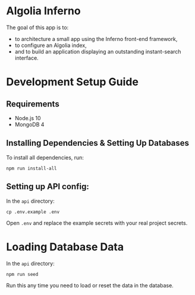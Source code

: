 # Algolia Inferno

The goal of this app is to:

- to architecture a small app using the Inferno front-end framework,
- to configure an Algolia index,
- and to build an application displaying an outstanding instant-search interface.

# Development Setup Guide

## Requirements

* Node.js 10
* MongoDB 4

## Installing Dependencies & Setting Up Databases

To install all dependencies, run:

```
npm run install-all
```

## Setting up API config:

In the `api` directory:

```
cp .env.example .env
```

Open `.env` and replace the example secrets with your real project secrets.

# Loading Database Data

In the `api` directory:

```
npm run seed
```

Run this any time you need to load or reset the data in the database.

